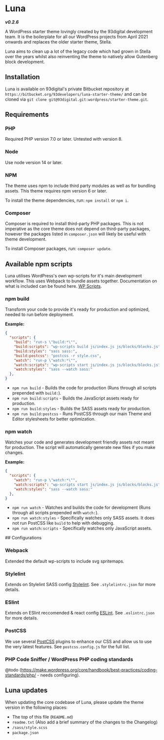 # Luna

***v0.2.6***

A WordPress starter theme lovingly created by the 93digital development team. It is the boilerplate for all our WordPress projects from April 2021 onwards and replaces the older starter theme, Stella.

Luna aims to clean up a lot of the legacy code which had grown in Stella over the years whilst also reinventing the theme to natively allow Gutenberg block development.

## Installation

Luna is available on 93digital's private Bitbucket repository at `https://bitbucket.org/93developers/luna-starter-theme/` and can be cloned via `git clone git@93digital.git:wordpress/starter-theme.git`.

## Requirements

### PHP
Required PHP version 7.0 or later. Untested with version 8.

### Node
Use node version 14 or later.

### NPM
The theme uses npm to include third party modules as well as for bundling assets. This theme requires npm version 6 or later.

To install the theme dependencies, run: `npm install` or `npm i`.

### Composer
Composer is required to install third-party PHP packages. This is not imperative as the core theme does not depend on third-party packages, however the packages listed in `composer.json` will likely be useful with theme development.

To install Composer packages, run: `composer update`.

## Available npm scripts
Luna utilises WordPress's own wp-scripts for it's main development workflow. This uses Webpack to bundle assets together. Documentation on what is included can be found here. [WP Scripts](https://developer.wordpress.org/block-editor/reference-guides/packages/packages-scripts/).

### npm build
Transform your code to provide it's ready for production and optimized, needed to run before deployment.

**Example:**
```json
{
  "scripts": {
    "build": "run-s \"build:*\"",
    "build:scripts": "wp-scripts build js/index.js js/blocks/blocks.js",
    "build:styles": "sass sass:",
    "build:postcss": "postcss -r style.css",
    "watch": "run-p \"watch:*\"",
    "watch:scripts": "wp-scripts start js/index.js js/blocks/blocks.js",
    "watch:styles": "sass --watch sass:"
  },
}
```

- `npm run build` - Builds the code for production (Runs through all scripts prepended with `build:`).
- `npm run build:scripts` - Builds the JavaScript assets ready for production.
- `npm run build:styles` - Builds the SASS assets ready for production.
- `npm run build:postcss` - Runs PostCSS through our main Theme and Editor stylesheets for better optimization. 


### npm watch
Watches your code and generates development friendly assets not meant for production. The script will automatically generate new files if you make changes.

**Example:**
```json
{
  "scripts": {
    "watch": "run-p \"watch:*\"",
    "watch:scripts": "wp-scripts start js/index.js js/blocks/blocks.js",
    "watch:styles": "sass --watch sass:"
  },
}
```

- `npm run watch` - Watches and builds the code for development (Runs through all scripts prepended with `watch:`).
- `npm run watch:styles` - Specifically watches only SASS assets. It does not run PostCSS like `build` to help with debugging.
- `npm run watch:scripts` - Specifically watches only JavaScript assets.

## Configurations

### Webpack
Extended the default wp-scripts to include svg spritemaps.

### Stylelint
Extends on Stylelint SASS config [Stylelint](https://github.com/bjankord/stylelint-config-sass-guidelines). See `.stylelintrc.json` for more details.

### ESlint
Extends on ESlint reccomended & react config [ESLint](https://eslint.org/). See `.eslintrc.json` for more details.

### PostCSS
We use several [PostCSS](https://postcss.org/) plugins to enhance our CSS and allow us to use the very latest features. See `postcss.config.js` for the full list.

### PHP Code Sniffer / WordPress PHP coding standards
@todo (https://make.wordpress.org/core/handbook/best-practices/coding-standards/php/ - needs configuring).

## Luna updates

When updating the core codebase of Luna, please update the theme version in the following places:

- The top of this file (`README.md`)
- `readme.txt` (Also add a brief summary of the changes to the Changelog)
- `/sass/style.scss` 
- `package.json`
